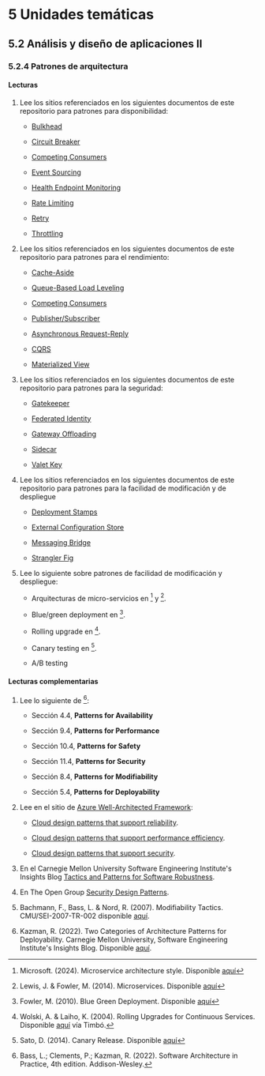 # 5 Unidades temáticas

## 5.2 Análisis y diseño de aplicaciones II

### 5.2.4 Patrones de arquitectura

#### Lecturas

1. Lee los sitios referenciados en los siguientes documentos de este repositorio
   para patrones para disponibilidad:

    * [Bulkhead](/2_Tecnicas_y_herramientas/2_09_.Patrones_de_arquitectura/2_09_Bulkhead.md)

    * [Circuit Breaker](/2_Tecnicas_y_herramientas/2_09_.Patrones_de_arquitectura/2_09_Circuit_breaker.md)

    * [Competing Consumers](/2_Tecnicas_y_herramientas/2_09_.Patrones_de_arquitectura/2_09_Competing_Consumers.md)

    * [Event Sourcing](/2_Tecnicas_y_herramientas/2_09_.Patrones_de_arquitectura/2_09_Event_Sourcing.md)

    * [Health Endpoint Monitoring](/2_Tecnicas_y_herramientas/2_09_.Patrones_de_arquitectura/2_09_Health_Endpoint_Monitoring.md)

    * [Rate Limiting](/2_Tecnicas_y_herramientas/2_09_.Patrones_de_arquitectura/2_09_Rate_Limiting.md)

    * [Retry](/2_Tecnicas_y_herramientas/2_09_.Patrones_de_arquitectura/2_09_Retry.md)

    * [Throttling](/2_Tecnicas_y_herramientas/2_09_.Patrones_de_arquitectura/2_09_Throttling.md)

2. Lee los sitios referenciados en los siguientes documentos de este repositorio
   para patrones para el rendimiento:

    * [Cache-Aside](/2_Tecnicas_y_herramientas/2_09_.Patrones_de_arquitectura/2_09_Cache_Aside.md)

    * [Queue-Based Load Leveling](/2_Tecnicas_y_herramientas/2_09_.Patrones_de_arquitectura/2_09_Queue-Based_Load_Leveling.md)

    * [Competing Consumers](/2_Tecnicas_y_herramientas/2_09_.Patrones_de_arquitectura/2_09_Competing_Consumers.md)

    * [Publisher/Subscriber](/2_Tecnicas_y_herramientas/2_09_.Patrones_de_arquitectura/2_09_Publisher_Subscriber.md)

    * [Asynchronous Request-Reply](/2_Tecnicas_y_herramientas/2_09_.Patrones_de_arquitectura/2_09_Asynchronous_Request_Reply.md)

    * [CQRS](/2_Tecnicas_y_herramientas/2_09_.Patrones_de_arquitectura/2_09_CQRS.md)

    * [Materialized View](/2_Tecnicas_y_herramientas/2_09_.Patrones_de_arquitectura/2_09_Materialized_View.md)

3. Lee los sitios referenciados en los siguientes documentos de este repositorio
   para patrones para la seguridad:

    * [Gatekeeper](/2_Tecnicas_y_herramientas/2_09_.Patrones_de_arquitectura/2_09_Gatekeeper.md)

    * [Federated Identity](/2_Tecnicas_y_herramientas/2_09_.Patrones_de_arquitectura/2_09_Federated_Identity.md)

    * [Gateway Offloading](/2_Tecnicas_y_herramientas/2_09_.Patrones_de_arquitectura/2_09_Gateway_Offloading.md)

    * [Sidecar](/2_Tecnicas_y_herramientas/2_09_.Patrones_de_arquitectura/2_09_Sidecar.md)

    * [Valet Key](/2_Tecnicas_y_herramientas/2_09_.Patrones_de_arquitectura/2_09_Valet_Key.md)

4. Lee los sitios referenciados en los siguientes documentos de este repositorio
   para patrones para la facilidad de modificación y de despliegue

    * [Deployment
      Stamps](/2_Tecnicas_y_herramientas/2_09_.Patrones_de_arquitectura/2_09_Deployment_Stamps.md)

    * [External Configuration
      Store](/2_Tecnicas_y_herramientas/2_09_.Patrones_de_arquitectura/2_09_External_Configuration_Store.md)

    * [Messaging
      Bridge](/2_Tecnicas_y_herramientas/2_09_.Patrones_de_arquitectura/2_09_Messaging_Bridge.md)

    * [Strangler
      Fig](/2_Tecnicas_y_herramientas/2_09_.Patrones_de_arquitectura/2_09_Strangler_Fig.md)

5. Lee lo siguiente sobre patrones de facilidad de modificación y despliegue:

    * Arquitecturas de micro-servicios en [^4] y [^5].

    * Blue/green deployment en [^6]. <!-- https://learn.microsoft.com/en-us/azure/container-apps/blue-green-deployment?pivots=azure-cli -->

    * Rolling upgrade en [^7].

    * Canary testing en [^8].

    * A/B testing

[^4]: Microsoft. (2024). Microservice architecture style. Disponible
  [aquí](https://learn.microsoft.com/en-us/azure/architecture/guide/architecture-styles/microservices)

[^5]: Lewis, J. & Fowler, M. (2014). Microservices. Disponible
  [aquí](https://martinfowler.com/bliki/BlueGreenDeployment.html)

[^6]: Fowler, M. (2010). Blue Green Deployment. Disponible
  [aquí](https://martinfowler.com/bliki/BlueGreenDeployment.html)

<!-- cSpell:ignore Wolski Laiho -->

[^7]: Wolski, A. & Laiho, K. (2004). Rolling Upgrades for Continuous Services.
  Disponible
  [aquí](https://link-springer-com.proxy.timbo.org.uy/chapter/10.1007/978-3-540-30225-4_13)
  vía Timbó.

[^8]: Sato, D. (2014). Canary Release. Disponible
  [aquí](https://martinfowler.com/bliki/CanaryRelease.html?ref=wellarchitected)

#### Lecturas complementarias

<!-- cSpell:ignore Bachmann Nord -->

1. Lee lo siguiente de [^1]:

    * Sección 4.4, **Patterns for Availability**

    * Sección 9.4, **Patterns for Performance**

    * Sección 10.4, **Patterns for Safety**

    * Sección 11.4, **Patterns for Security**

    * Sección 8.4, **Patterns for Modifiability**

    * Sección 5.4, **Patterns for Deployability**

2. Lee en el sitio de [Azure Well-Architected
   Framework](https://learn.microsoft.com/en-us/azure/well-architected/):

    * [Cloud design patterns that support
      reliability](https://learn.microsoft.com/en-us/azure/well-architected/reliability/design-patterns).

    * [Cloud design patterns that support performance
      efficiency](https://learn.microsoft.com/en-us/azure/well-architected/performance-efficiency/design-patterns).

    * [Cloud design patterns that support
      security](https://learn.microsoft.com/en-us/azure/well-architected/security/design-patterns).

3. En el Carnegie Mellon University Software Engineering Institute's Insights
  Blog [Tactics and Patterns for Software
  Robustness](https://insights.sei.cmu.edu/blog/tactics-and-patterns-for-software-robustness/).

4. En The Open Group [Security Design
  Patterns](https://pubs.opengroup.org/onlinepubs/9299969899/toc.pdf).

5. Bachmann, F., Bass, L. & Nord, R. (2007). Modifiability Tactics.
  CMU/SEI-2007-TR-002 disponible
  [aquí](https://insights.sei.cmu.edu/documents/778/2007_005_001_14858.pdf).

6. Kazman, R. (2022). Two Categories of Architecture Patterns for Deployability.
  Carnegie Mellon University, Software Engineering Institute's Insights Blog.
  Disponible
  [aquí](https://insights.sei.cmu.edu/blog/two-categories-of-architecture-patterns-for-deployability/).

[^1]: Bass, L.; Clements, P.; Kazman, R. (2022). Software Architecture in
    Practice, 4th edition. Addison-Wesley.
